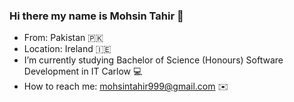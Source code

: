 <p align="center">
  
  ### Hi there my name is Mohsin Tahir 👋
    
</p>

- From: Pakistan 🇵🇰
- Location: Ireland 🇮🇪 
- I’m currently studying Bachelor of Science (Honours) Software Development in IT Carlow 💻
- How to reach me: mohsintahir999@gmail.com ✉️
